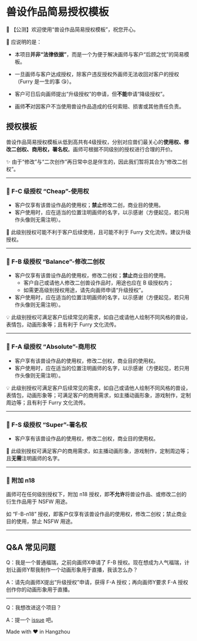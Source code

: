 # 兽设作品简易授权模板

💌 【公测】欢迎使用“兽设作品简易授权模板”，祝您开心。

🎉 应说明的是：

- 本项目**并非“法律依据”**，而是一个为便于解决画师与客户“后顾之忧”的简易模板。

- 一旦画师与客户达成授权，除客户违反授权外画师无法收回对客户的授权（Furry 是一生的事 😘）。
- 客户可日后向画师提出“升级授权”的申请，但**不能**申请“降级授权”。
- 画师**不**对因客户不当使用兽设作品造成的任何索赔、损害或其他责任负责。

## 授权模板

兽设作品简易授权模板从低到高共有4级授权，分别对应兽们最关心的**使用权、修改二创权、商用权，署名权**。画师可根据不同级别的授权进行合理的开价。

✨ 由于“修改”与“二次创作”再日常中总是伴生的，因此我们暂将其合为“修改二创权”。

------

### 🥉 F-C 级授权 “Cheap”-使用权

- 客户仅享有该兽设作品的使用权；**禁止**修改二创，商业目的使用。
- 客户使用时，应在适当的位置注明画师的名字，以示感谢（方便起见，若只用作头像则无需注明）。

🚨 此级别授权可能不利于客户后续使用，且可能不利于 Furry 文化流传。建议升级授权。

------

### 🥈 F-B 级授权 “Balance”-修改二创权

- 客户仅享有该兽设作品的使用权，修改二创权；**禁止**商业目的使用。
  - 客户自己或请他人修改二创兽设作品时，用途也应在 B 级授权内；
  - 如需更高级别授权用途，请先向画师申请“升级授权”。
- 客户使用时，应在适当的位置注明画师的名字，以示感谢（方便起见，若只用作头像则无需注明）。

💡 此级别授权可满足客户后续常见的需求，如自己或请他人绘制不同风格的兽设，表情包，动画形象等；且有利于 Furry 文化流传。

------

### 🥇 F-A 级授权 “Absolute”-商用权

- 客户享有该兽设作品的使用权，修改二创权，商业目的使用权。
- 客户使用时，应在适当的位置注明画师的名字，以示感谢（方便起见，若只用作头像则无需注明）。

💡 此级别授权可满足客户后续常见的需求，如自己或请他人绘制不同风格的兽设，表情包，动画形象等；可满足客户的商用需求，如主播动画形象，游戏制作，定制周边等；且有利于 Furry 文化流传。

------

### 👑 F-S 级授权 “Super”-署名权

- 客户享有该兽设作品的使用权，修改二创权，商业目的使用权。

🚨 此级别授权可满足客户的商用需求，如主播动画形象，游戏制作，定制周边等；且**无需**注明画师的名字。

------

### 🌱 附加 n18

画师可在任何级别授权下，附加 n18 授权，即**不允许**将兽设作品、或修改二创的衍生作品用于 NSFW 用途。

如 “F-B-n18” 授权，即客户仅享有该兽设作品的使用权，修改二创权；禁止商业目的使用，禁止 NSFW 用途。

------

## Q&A 常见问题

Q：我是一个普通福瑞，之前向画师X申请了 F-B 授权。现在想成为人气福瑞，计划让画师Y帮我制作一个动画形象用于直播，我该怎么办？

A：请先向画师X提出“升级授权”申请，获得 F-A 授权；再向画师Y要求 F-A 授权创作你的动画形象用于直播。

------

Q：我想改进这个项目？

A：提一个 [issue](https://github.com/volfclub/fourry/issues) 吧。





Made with ❤ in Hangzhou


